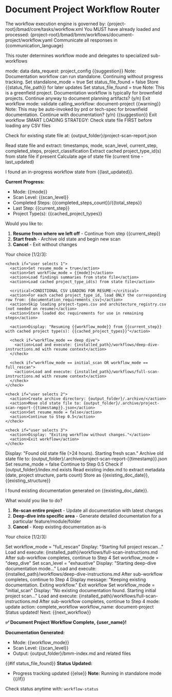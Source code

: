 # Document Project Workflow Router

<critical>The workflow execution engine is governed by: {project-root}/bmad/core/tasks/workflow.xml</critical>
<critical>You MUST have already loaded and processed: {project-root}/bmad/bmm/workflows/document-project/workflow.yaml</critical>
<critical>Communicate all responses in {communication_language}</critical>

<workflow>

<critical>This router determines workflow mode and delegates to specialized sub-workflows</critical>

<step n="1" goal="Validate workflow and get project info">

<invoke-workflow path="{project-root}/bmad/bmm/workflows/workflow-status">
  <param>mode: data</param>
  <param>data_request: project_config</param>
</invoke-workflow>

<check if="status_exists == false">
  <output>{{suggestion}}</output>
  <output>Note: Documentation workflow can run standalone. Continuing without progress tracking.</output>
  <action>Set standalone_mode = true</action>
  <action>Set status_file_found = false</action>
</check>

<check if="status_exists == true">
  <action>Store {{status_file_path}} for later updates</action>
  <action>Set status_file_found = true</action>

  <!-- Extract brownfield/greenfield from status data -->
  <check if="field_type == 'greenfield'">
    <output>Note: This is a greenfield project. Documentation workflow is typically for brownfield projects.</output>
    <ask>Continue anyway to document planning artifacts? (y/n)</ask>
    <check if="n">
      <action>Exit workflow</action>
    </check>
  </check>

  <!-- Now validate sequencing -->
  <invoke-workflow path="{project-root}/bmad/bmm/workflows/workflow-status">
    <param>mode: validate</param>
    <param>calling_workflow: document-project</param>
  </invoke-workflow>

  <check if="warning != ''">
    <output>{{warning}}</output>
    <output>Note: This may be auto-invoked by prd or tech-spec for brownfield documentation.</output>
    <ask>Continue with documentation? (y/n)</ask>
    <check if="n">
      <output>{{suggestion}}</output>
      <action>Exit workflow</action>
    </check>
  </check>
</check>

</step>

<step n="2" goal="Check for resumability and determine workflow mode">
<critical>SMART LOADING STRATEGY: Check state file FIRST before loading any CSV files</critical>

<action>Check for existing state file at: {output_folder}/project-scan-report.json</action>

<check if="project-scan-report.json exists">
  <action>Read state file and extract: timestamps, mode, scan_level, current_step, completed_steps, project_classification</action>
  <action>Extract cached project_type_id(s) from state file if present</action>
  <action>Calculate age of state file (current time - last_updated)</action>

<ask>I found an in-progress workflow state from {{last_updated}}.

**Current Progress:**

- Mode: {{mode}}
- Scan Level: {{scan_level}}
- Completed Steps: {{completed_steps_count}}/{{total_steps}}
- Last Step: {{current_step}}
- Project Type(s): {{cached_project_types}}

Would you like to:

1. **Resume from where we left off** - Continue from step {{current_step}}
2. **Start fresh** - Archive old state and begin new scan
3. **Cancel** - Exit without changes

Your choice [1/2/3]:
</ask>

    <check if="user selects 1">
      <action>Set resume_mode = true</action>
      <action>Set workflow_mode = {{mode}}</action>
      <action>Load findings summaries from state file</action>
      <action>Load cached project_type_id(s) from state file</action>

      <critical>CONDITIONAL CSV LOADING FOR RESUME:</critical>
      <action>For each cached project_type_id, load ONLY the corresponding row from: {documentation_requirements_csv}</action>
      <action>Skip loading project-types.csv and architecture_registry.csv (not needed on resume)</action>
      <action>Store loaded doc requirements for use in remaining steps</action>

      <action>Display: "Resuming {{workflow_mode}} from {{current_step}} with cached project type(s): {{cached_project_types}}"</action>

      <check if="workflow_mode == deep_dive">
        <action>Load and execute: {installed_path}/workflows/deep-dive-instructions.md with resume context</action>
      </check>

      <check if="workflow_mode == initial_scan OR workflow_mode == full_rescan">
        <action>Load and execute: {installed_path}/workflows/full-scan-instructions.md with resume context</action>
      </check>
    </check>

    <check if="user selects 2">
      <action>Create archive directory: {output_folder}/.archive/</action>
      <action>Move old state file to: {output_folder}/.archive/project-scan-report-{{timestamp}}.json</action>
      <action>Set resume_mode = false</action>
      <action>Continue to Step 0.5</action>
    </check>

    <check if="user selects 3">
      <action>Display: "Exiting workflow without changes."</action>
      <action>Exit workflow</action>
    </check>

  </check>

  <check if="state file age >= 24 hours">
    <action>Display: "Found old state file (>24 hours). Starting fresh scan."</action>
    <action>Archive old state file to: {output_folder}/.archive/project-scan-report-{{timestamp}}.json</action>
    <action>Set resume_mode = false</action>
    <action>Continue to Step 0.5</action>
  </check>

</step>

<step n="3" goal="Check for existing documentation and determine workflow mode" if="resume_mode == false">
<action>Check if {output_folder}/index.md exists</action>

<check if="index.md exists">
  <action>Read existing index.md to extract metadata (date, project structure, parts count)</action>
  <action>Store as {{existing_doc_date}}, {{existing_structure}}</action>

<ask>I found existing documentation generated on {{existing_doc_date}}.

What would you like to do?

1. **Re-scan entire project** - Update all documentation with latest changes
2. **Deep-dive into specific area** - Generate detailed documentation for a particular feature/module/folder
3. **Cancel** - Keep existing documentation as-is

Your choice [1/2/3]:
</ask>

  <check if="user selects 1">
    <action>Set workflow_mode = "full_rescan"</action>
    <action>Display: "Starting full project rescan..."</action>
    <action>Load and execute: {installed_path}/workflows/full-scan-instructions.md</action>
    <action>After sub-workflow completes, continue to Step 4</action>
  </check>

  <check if="user selects 2">
    <action>Set workflow_mode = "deep_dive"</action>
    <action>Set scan_level = "exhaustive"</action>
    <action>Display: "Starting deep-dive documentation mode..."</action>
    <action>Load and execute: {installed_path}/workflows/deep-dive-instructions.md</action>
    <action>After sub-workflow completes, continue to Step 4</action>
  </check>

  <check if="user selects 3">
    <action>Display message: "Keeping existing documentation. Exiting workflow."</action>
    <action>Exit workflow</action>
  </check>
</check>

<check if="index.md does not exist">
  <action>Set workflow_mode = "initial_scan"</action>
  <action>Display: "No existing documentation found. Starting initial project scan..."</action>
  <action>Load and execute: {installed_path}/workflows/full-scan-instructions.md</action>
  <action>After sub-workflow completes, continue to Step 4</action>
</check>

</step>

<step n="4" goal="Update status and complete">

<check if="status_file_found == true">
  <invoke-workflow path="{project-root}/bmad/bmm/workflows/workflow-status">
    <param>mode: update</param>
    <param>action: complete_workflow</param>
    <param>workflow_name: document-project</param>
  </invoke-workflow>

  <check if="success == true">
    <output>Status updated! Next: {{next_workflow}}</output>
  </check>
</check>

<output>**✅ Document Project Workflow Complete, {user_name}!**

**Documentation Generated:**

- Mode: {{workflow_mode}}
- Scan Level: {{scan_level}}
- Output: {output_folder}/bmm-index.md and related files

{{#if status_file_found}}
**Status Updated:**

- Progress tracking updated
  {{else}}
  **Note:** Running in standalone mode
  {{/if}}

Check status anytime with: `workflow-status`
</output>

</step>

</workflow>
